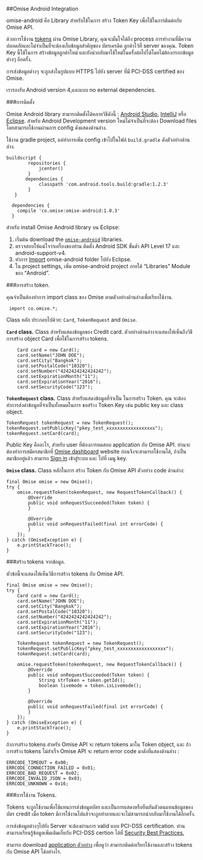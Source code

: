##Omise Android Integration

omise-android คือ Library สำหรับใช้ในการ สร้าง Token Key เพื่อใช้ในการติดต่อกับ  Omise API.

ด้วยการใช้งาน <a href="https://docs.omise.co/api/tokens/">tokens</a> ผ่าน Omise Library, คุณจะมั่นใจได้ถึง process การทำงานที่มีความปลอดภัยและไม่จำเป็นที่จะต้องเก็บข้อมูลสำคัญของ บัตรเครดิต ลูกค้าไว้ที่ server ของคุณ. Token Key นี้ใช้ในการ สร้างข้อมูลลูกค้าใหม่ และยังนำกลับมาใช้ใหม่ในครั้งต่อไปได้โดยไม่ต้องกรอกข้อมูลต่างๆ อีกครั้ง.

การส่งข้อมูลต่างๆ จะถูกส่งในรูปแบบ HTTPS  ไปยัง server ที่มี PCI-DSS certified ของ Omise.

เรารองรับ Android version 4,และแบบ no external dependencies.

###การติดตั้ง

Omise Android library สามารถติดตั้งได้หลายวิธีดังนี้ : <a href="http://developer.android.com/tools/studio/index.html">Android Studio</a>, <a href="https://www.jetbrains.com/idea/help/importing-an-existing-android-project.html">IntelliJ</a> หรือ <a href="http://developer.android.com/tools/projects/projects-eclipse.html">Eclipse</a>. สำหรับ Android Development version ใหม่ไม่จำเป็นที่จะต้อง Download files โดยสามารถใช้งานผ่านการ config ดังแสดงด้านล่าง.

ใช้งาน gradle project, แค่ทำการเพิ่ม config เข้าไปในไฟล์ `build.gradle` ดังตัวอย่างด้านล่าง.
```
buildscript {
        repositories {
            jcenter()  
        }
       dependencies {
            classpath 'com.android.tools.build:gradle:1.2.3'
        }
   }

  dependencies {
    compile 'co.omise:omise-android:1.0.3'
  }
```
สำหรับ install Omise Android library บน Eclipse:

1. เริ่มต้น download the <a href="https://codeload.github.com/omise/omise-android/zip/master">`omise-android`</a> libraries.
2. ตรวจสอบให้แน่ใจว่าเครื่องของท่าน ติดตั้ง Android SDK ขั้นต่ำ API Level 17 และ android-support-v4.
3. ทำการ <a href="http://developer.android.com/tools/projects/projects-eclipse.html">Import</a>  omise-android folder ไปยัง Eclipse.
4. ใน project settings, เพิ่ม omise-android project ภายใต้ “Libraries” Module ของ “Android”.


###การสร้าง token.

คุณจำเป็นต้องทำการ import class ของ Omise ตามตัวอย่างด้านล่างเพื่อเรียกใช้งาน.
```
 import co.omise.*;
```
Class หลัก ประกอบไปด้วย: `Card`, `TokenRequest` and `Omise`. 

<b>`Card` class.</b> Class สำหรับแสดงข้อมูลของ Credit card. ตัวอย่างด้านล่างจะแสดงให้เห็นถึงวิธีการสร้าง object Card เพื่อใช้ในการสร้าง tokens.

```
    Card card = new Card();
    card.setName("JOHN DOE"); 
    card.setCity("Bangkok"); 
    card.setPostalCode("10320"); 
    card.setNumber("4242424242424242"); 
    card.setExpirationMonth("11"); 
    card.setExpirationYear("2016"); 
    card.setSecurityCode("123"); 
```

<b>`TokenRequest` class.</b> Class สำหรับแสดงข้อมูลที่จำเป็น ในการสร้าง Token.  คุณ จะต้องทำการส่งค่าข้อมูลที่จำเป็นทั้งหมดในการ ขอสร้าง Token Key เช่น public key และ class object.

```
TokenRequest tokenRequest = new TokenRequest();
tokenRequest.setPublicKey("pkey_test_xxxxxxxxxxxxxxxxxx"); 
tokenRequest.setCard(card); 
```

Public Key คืออะไร, สำหรับ user ที่ต้องการทดสอบ application กับ Omise API. ท่านจะต้องทำการสมัครสมาชิกที่ <a href="https://dashboard.omise.co/signup">Omise dashboard</a> website ก่อนจึงจะสามารถใช้งานได้, ถ้าเป็นสมาชิกอยู่แล้ว สามารถ <a href="https://dashboard.omise.co/signin">Sign in</a> เข้าสู่ระบบ และ ไปที่ เมนู key.


<b>`Omise` class.</b> Class หลักในการ สร้าง Token กับ Omise API ตัวอย่าง code ด้านล่าง:

```
final Omise omise = new Omise();
try {
    omise.requestToken(tokenRequest, new RequestTokenCallback() {
        @Override
        public void onRequestSucceeded(Token token) {
        }

        @Override
        public void onRequestFailed(final int errorCode) {
        }
    });
} catch (OmiseException e) {
    e.printStackTrace();
}
```

###สร้าง tokens จากข้อมูล.

หัวข้อนี้จะแสดงให้เห็นวิธีการสร้าง tokens กับ Omise API.

```
final Omise omise = new Omise();
try {
    Card card = new Card();
    card.setName("JOHN DOE"); 
    card.setCity("Bangkok"); 
    card.setPostalCode("10320"); 
    card.setNumber("4242424242424242"); 
    card.setExpirationMonth("11"); 
    card.setExpirationYear("2016"); 
    card.setSecurityCode("123"); 

    TokenRequest tokenRequest = new TokenRequest();
    tokenRequest.setPublicKey("pkey_test_xxxxxxxxxxxxxxxxxx"); 
    tokenRequest.setCard(card);

    omise.requestToken(tokenRequest, new RequestTokenCallback() {
        @Override
        public void onRequestSucceeded(Token token) {
            String strToken = token.getId();
            boolean livemode = token.isLivemode();
        }

        @Override
        public void onRequestFailed(final int errorCode) {
        }
    });
} catch (OmiseException e) {
    e.printStackTrace();
}
```

ถ้าการสร้าง tokens สำหรับ Omise API จะ return tokens มาใน Token object, และ ถ้าการสร้าง tokens ไม่สำเร็จ Omise API จะ return error code มาดังที่แสดงด้านล่าง :

```
ERRCODE_TIMEOUT = 0x00;
ERRCODE_CONNECTION_FAILED = 0x01;
ERRCODE_BAD_REQUEST = 0x02;
ERRCODE_INVALID_JSON = 0x03;
ERRCODE_UNKNOWN = 0x16;
```

###การใช้งาน Tokens.

Tokens จะถูกใช้งานเพื่อใช้แทนการส่งข้อมูลบัตร และเป็นการแสดงหรือยืนยันตัวตนแทนข้อมูลของบัตร credit เมื่อ token มีการใช้งานไปแล้วจะถูกทำลายและจะไม่สามารถนำกลับมาใช้งานได้อีกครั้ง.

การส่งข้อมูลต่างๆไปยัง Server จะต้องผ่านการ valid แบบ PCI-DSS certification. ท่านสามารถเรียนรู้ข้อมูลเพิ่มเติมเกี่ยกับ PCI-DSS certion ได้ที่ <a href="https://docs.omise.co/security-best-practices/">Security Best Practices.</a> 


สามารถ download <a href="https://github.com/omise/omise-android-example">application ตัวอย่าง</a> เพื่อดูว่า สามารถติดต่อเรียกใช้งานและสร้าง tokens กับ Omise API ได้อย่างไร.
